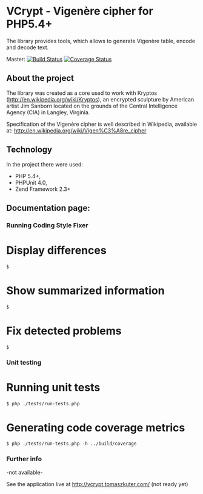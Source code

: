 # VCrypt - Vigenère cipher for PHP5.4+

The library provides tools, which allows to generate Vigenère table, encode and decode text.

Master:
[![Build Status](https://secure.travis-ci.org/evolic/VCrypt.png?branch=master)](http://travis-ci.org/evolic/VCrypt)
[![Coverage Status](https://coveralls.io/repos/evolic/VCrypt/badge.png?branch=master)](https://coveralls.io/r/evolic/VCrypt)

## About the project

The library was created as a core used to work with Kryptos (http://en.wikipedia.org/wiki/Kryptos),
an encrypted sculpture by American artist Jim Sanborn located on the grounds
of the Central Intelligence Agency (CIA) in Langley, Virginia.

Specification of the Vigenère cipher is well described in Wikipedia, available at:
http://en.wikipedia.org/wiki/Vigen%C3%A8re_cipher


## Technology

In the project there were used:

* PHP 5.4+,
* PHPUnit 4.0,
* Zend Framework 2.3+


## Documentation page:

### Running Coding Style Fixer

# Display differences

```shell
$
```

# Show summarized information

```shell
$
```

# Fix detected problems

```shell
$
```


### Unit testing

# Running unit tests

```shell
$ php ./tests/run-tests.php
```

# Generating code coverage metrics

```shell
$ php ./tests/run-tests.php -h ../build/coverage
```


### Further info

-not available-



See the application live at http://vcrypt.tomaszkuter.com/ (not ready yet)
